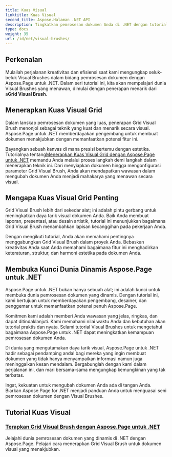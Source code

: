 ```yaml
---
title: Kuas Visual
linktitle: Kuas Visual
second_title: Aspose.Halaman .NET API
description: Tingkatkan pemrosesan dokumen Anda di .NET dengan tutorial Aspose.Page. Selami ranah Visual Brushes, kuasai teknik untuk dokumen visual yang menakjubkan.
type: docs
weight: 35
url: /id/net/visual-brushes/
---
```


## Perkenalan

 Mulailah perjalanan kreativitas dan efisiensi saat kami mengungkap seluk-beluk Visual Brushes dalam bidang pemrosesan dokumen dengan Aspose.Page untuk .NET. Dalam seri tutorial ini, kita akan mempelajari dunia Visual Brushes yang menawan, dimulai dengan penerapan menarik dari a**Grid Visual Brush**.

## Menerapkan Kuas Visual Grid

Dalam lanskap pemrosesan dokumen yang luas, penerapan Grid Visual Brush menonjol sebagai teknik yang kuat dan menarik secara visual. Aspose.Page untuk .NET memberdayakan pengembang untuk membuat dokumen menakjubkan dengan memanfaatkan potensi fitur ini.

 Bayangkan sebuah kanvas di mana presisi bertemu dengan estetika. Tutorialnya tentang[Menerapkan Kuas Visual Grid dengan Aspose.Page untuk .NET](./apply-grid-visual-brush/) memandu Anda melalui proses langkah demi langkah dalam menerapkan teknik ini. Dari menyiapkan dokumen hingga mengonfigurasi parameter Grid Visual Brush, Anda akan mendapatkan wawasan dalam mengubah dokumen Anda menjadi mahakarya yang menawan secara visual.

## Mengapa Kuas Visual Grid Penting

Grid Visual Brush lebih dari sekedar alat; ini adalah pintu gerbang untuk meningkatkan daya tarik visual dokumen Anda. Baik Anda membuat laporan, presentasi, atau desain artistik, tutorial ini menunjukkan bagaimana Grid Visual Brush menambahkan lapisan kecanggihan pada pekerjaan Anda.

Dengan mengikuti tutorial, Anda akan memahami pentingnya menggabungkan Grid Visual Brush dalam proyek Anda. Bebaskan kreativitas Anda saat Anda memahami bagaimana fitur ini menghadirkan keteraturan, struktur, dan harmoni estetika pada dokumen Anda.

## Membuka Kunci Dunia Dinamis Aspose.Page untuk .NET

Aspose.Page untuk .NET bukan hanya sebuah alat; ini adalah kunci untuk membuka dunia pemrosesan dokumen yang dinamis. Dengan tutorial ini, kami bertujuan untuk memberdayakan pengembang, desainer, dan penggemar untuk memanfaatkan potensi penuh Aspose.Page.

Komitmen kami adalah memberi Anda wawasan yang jelas, ringkas, dan dapat ditindaklanjuti. Kami memahami nilai waktu Anda dan kebutuhan akan tutorial praktis dan nyata. Selami tutorial Visual Brushes untuk mengetahui bagaimana Aspose.Page untuk .NET dapat meningkatkan kemampuan pemrosesan dokumen Anda.

Di dunia yang mengutamakan daya tarik visual, Aspose.Page untuk .NET hadir sebagai pendamping andal bagi mereka yang ingin membuat dokumen yang tidak hanya menyampaikan informasi namun juga meninggalkan kesan mendalam. Bergabunglah dengan kami dalam perjalanan ini, dan mari bersama-sama mengungkap kemungkinan yang tak terbatas.

Ingat, kekuatan untuk mengubah dokumen Anda ada di tangan Anda. Biarkan Aspose.Page for .NET menjadi panduan Anda untuk menguasai seni pemrosesan dokumen dengan Visual Brushes.
## Tutorial Kuas Visual
### [Terapkan Grid Visual Brush dengan Aspose.Page untuk .NET](./apply-grid-visual-brush/)
Jelajahi dunia pemrosesan dokumen yang dinamis di .NET dengan Aspose.Page. Pelajari cara menerapkan Grid Visual Brush untuk dokumen visual yang menakjubkan.